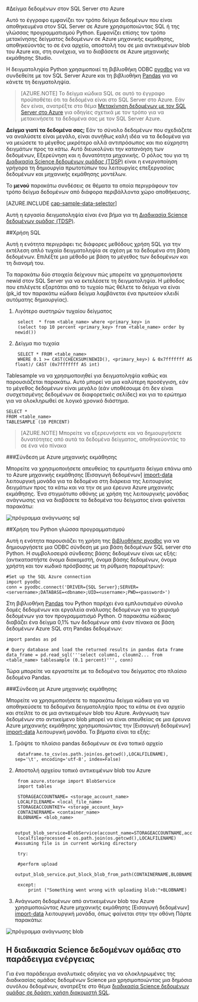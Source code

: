 <properties 
    pageTitle="Δείγμα δεδομένων στον SQL Server σε Azure | Microsoft Azure" 
    description="Δείγμα δεδομένων στον SQL Server στο Azure" 
    services="machine-learning" 
    documentationCenter="" 
    authors="bradsev" 
    manager="jhubbard" 
    editor="cgronlun" />

<tags 
    ms.service="machine-learning" 
    ms.workload="data-services" 
    ms.tgt_pltfrm="na" 
    ms.devlang="na" 
    ms.topic="article" 
    ms.date="09/19/2016" 
    ms.author="fashah;garye;bradsev" /> 

#<a name="heading"></a>Δείγμα δεδομένων στον SQL Server στο Azure


Αυτό το έγγραφο εμφανίζει τον τρόπο δείγμα δεδομένων που είναι αποθηκευμένα στον SQL Server σε Azure χρησιμοποιώντας SQL ή της γλώσσας προγραμματισμού Python. Εμφανίζει επίσης τον τρόπο μετακίνησης δείγματος δεδομένων σε Azure μηχανικής εκμάθησης, αποθηκεύοντάς το σε ένα αρχείο, αποστολή του σε μια αντικειμένων blob του Azure και, στη συνέχεια, να το διαβάσετε σε Azure μηχανικής εκμάθησης Studio.

Η δειγματοληψία Python χρησιμοποιεί τη βιβλιοθήκη ODBC [pyodbc](https://code.google.com/p/pyodbc/) για να συνδεθείτε με τον SQL Server Azure και τη βιβλιοθήκη [Pandas](http://pandas.pydata.org/) για να κάνετε τη δειγματοληψία.

>[AZURE.NOTE] Το δείγμα κώδικα SQL σε αυτό το έγγραφο προϋποθέτει ότι τα δεδομένα είναι στο SQL Server στο Azure. Εάν δεν είναι, ανατρέξτε στο θέμα [Μετακίνηση δεδομένων με τον SQL Server στο Azure](machine-learning-data-science-move-sql-server-virtual-machine.md) για οδηγίες σχετικά με τον τρόπο για να μετακινήσετε τα δεδομένα σας με τον SQL Server Azure.

**Δείγμα γιατί τα δεδομένα σας;**
Εάν το σύνολο δεδομένων που σχεδιάζετε να αναλύσετε είναι μεγάλο, είναι συνήθως καλή ιδέα να τα δεδομένα για να μειώσετε το μέγεθος μικρότερο αλλά αντιπρόσωπος και πιο εύχρηστη δειγμάτων προς τα κάτω. Αυτό διευκολύνει την κατανόηση των δεδομένων, Εξερεύνηση και η δυνατότητα μηχανικής. Ο ρόλος του για τη [Διαδικασία Science δεδομένων ομάδας (TDSP)](https://azure.microsoft.com/documentation/learning-paths/cortana-analytics-process/) είναι η ενεργοποίηση γρήγορα τη δημιουργία πρωτοτύπων του λειτουργίες επεξεργασίας δεδομένων και μηχανικής εκμάθησης μοντέλων.

Το **μενού** παρακάτω συνδέσεις σε θέματα τα οποία περιγράφουν τον τρόπο δείγμα δεδομένων από διάφορα περιβάλλοντα χώρο αποθήκευσης. 

[AZURE.INCLUDE [cap-sample-data-selector](../../includes/cap-sample-data-selector.md)]

Αυτή η εργασία δειγματοληψία είναι ένα βήμα για τη [Διαδικασία Science δεδομένων ομάδας (TDSP)](https://azure.microsoft.com/documentation/learning-paths/cortana-analytics-process/).

##<a name="SQL"></a>Χρήση SQL

Αυτή η ενότητα περιγράφει τις διάφορες μεθόδους χρήση SQL για την εκτέλεση απλό τυχαία δειγματοληψία σε σχέση με τα δεδομένα στη βάση δεδομένων. Επιλέξτε μια μέθοδο με βάση το μέγεθος των δεδομένων και τη διανομή του.

Τα παρακάτω δύο στοιχεία δείχνουν πώς μπορείτε να χρησιμοποιήσετε newid στον SQL Server για να εκτελέσετε τη δειγματοληψία. Η μέθοδος που επιλέγετε εξαρτάται από το τυχαίο πώς θέλετε το δείγμα να είναι (pk_id τον παρακάτω κώδικα δείγμα λαμβάνεται ένα πρωτεύον κλειδί αυτόματης δημιουργίας).

1. Λιγότερο αυστηρών τυχαίου δείγματος

        select  * from <table_name> where <primary_key> in 
        (select top 10 percent <primary_key> from <table_name> order by newid())

2. Δείγμα πιο τυχαία 

        SELECT * FROM <table_name>
        WHERE 0.1 >= CAST(CHECKSUM(NEWID(), <primary_key>) & 0x7fffffff AS float)/ CAST (0x7fffffff AS int)

Tablesample να να χρησιμοποιηθεί για δειγματοληψία καθώς και παρουσιάζεται παρακάτω. Αυτό μπορεί να μια καλύτερη προσέγγιση, εάν το μέγεθος δεδομένων είναι μεγάλο (εάν υποθέσουμε ότι δεν είναι συσχετισμένης δεδομένων σε διαφορετικές σελίδες) και για το ερώτημα για να ολοκληρωθεί σε λογικό χρονικό διάστημα.

    SELECT *
    FROM <table_name> 
    TABLESAMPLE (10 PERCENT)

>[AZURE.NOTE] Μπορείτε να εξερευνήσετε και να δημιουργήσετε δυνατότητες από αυτά τα δεδομένα δείγματος, αποθηκεύοντάς το σε ένα νέο πίνακα


###<a name="sql-aml"></a>Σύνδεση με Azure μηχανικής εκμάθησης

Μπορείτε να χρησιμοποιήσετε απευθείας τα ερωτήματα δείγμα επάνω από το Azure μηχανικής εκμάθησης [Εισαγωγή δεδομένων] [ import-data] λειτουργική μονάδα για τα δεδομένα στη διάρκεια της λειτουργίας δειγμάτων προς τα κάτω και να την σε μια έρευνα Azure μηχανικής εκμάθησης. Ένα στιγμιότυπο οθόνης με χρήση της λειτουργικής μονάδας ανάγνωσης για να διαβάσετε τα δεδομένα του δείγματος είναι φαίνεται παρακάτω:
   
![πρόγραμμα ανάγνωσης sql][1]

##<a name="python"></a>Χρήση του Python γλώσσα προγραμματισμού 

Αυτή η ενότητα παρουσιάζει τη χρήση της [βιβλιοθήκης pyodbc](https://code.google.com/p/pyodbc/) για να δημιουργήσετε μια ODBC σύνδεση με μια βάση δεδομένων SQL server στο Python. Η συμβολοσειρά σύνδεσης βάσης δεδομένων είναι ως εξής: (αντικαταστήστε όνομα διακομιστή, όνομα βάσης δεδομένων, όνομα χρήστη και τον κωδικό πρόσβασης με τη ρύθμιση παραμέτρων):

    #Set up the SQL Azure connection
    import pyodbc   
    conn = pyodbc.connect('DRIVER={SQL Server};SERVER=<servername>;DATABASE=<dbname>;UID=<username>;PWD=<password>')

Στη βιβλιοθήκη [Pandas](http://pandas.pydata.org/) του Python παρέχει ένα εμπλουτισμένο σύνολο δομές δεδομένων και εργαλεία ανάλυσης δεδομένων για το χειρισμό δεδομένων για τον προγραμματισμό Python. Ο παρακάτω κώδικας διαβάζει ένα δείγμα 0,1% των δεδομένων από έναν πίνακα σε βάση δεδομένων Azure SQL στη Pandas δεδομένων:

    import pandas as pd

    # Query database and load the returned results in pandas data frame
    data_frame = pd.read_sql('''select column1, cloumn2... from <table_name> tablesample (0.1 percent)''', conn)

Τώρα μπορείτε να εργαστείτε με τα δεδομένα του δείγματος στο πλαίσιο δεδομένα Pandas. 

###<a name="python-aml"></a>Σύνδεση με Azure μηχανικής εκμάθησης

Μπορείτε να χρησιμοποιήσετε το παρακάτω δείγμα κώδικα για να αποθηκεύσετε τα δεδομένα δειγματοληψία προς τα κάτω σε ένα αρχείο και στείλτε το σε μια αντικειμένων blob του Azure. Ανάγνωση των δεδομένων στο αντικείμενο blob μπορεί να είναι απευθείας σε μια έρευνα Azure μηχανικής εκμάθησης χρησιμοποιώντας την [Εισαγωγή δεδομένων] [ import-data] λειτουργική μονάδα. Τα βήματα είναι τα εξής: 

1. Γράψτε το πλαίσιο pandas δεδομένων σε ένα τοπικό αρχείο

        dataframe.to_csv(os.path.join(os.getcwd(),LOCALFILENAME), sep='\t', encoding='utf-8', index=False)

2. Αποστολή αρχείου τοπικό αντικειμένων blob του Azure

        from azure.storage import BlobService
        import tables

        STORAGEACCOUNTNAME= <storage_account_name>
        LOCALFILENAME= <local_file_name>
        STORAGEACCOUNTKEY= <storage_account_key>
        CONTAINERNAME= <container_name>
        BLOBNAME= <blob_name>

        output_blob_service=BlobService(account_name=STORAGEACCOUNTNAME,account_key=STORAGEACCOUNTKEY)    
        localfileprocessed = os.path.join(os.getcwd(),LOCALFILENAME) #assuming file is in current working directory
        
        try:
       
        #perform upload
        output_blob_service.put_block_blob_from_path(CONTAINERNAME,BLOBNAME,localfileprocessed)
        
        except:         
            print ("Something went wrong with uploading blob:"+BLOBNAME)

3. Ανάγνωση δεδομένων από αντικειμένων blob του Azure χρησιμοποιώντας Azure μηχανικής εκμάθησης [Εισαγωγή δεδομένων] [ import-data] λειτουργική μονάδα, όπως φαίνεται στην την οθόνη Πάρτε παρακάτω:
 
![πρόγραμμα ανάγνωσης blob][2]

## <a name="the-team-data-science-process-in-action-example"></a>Η διαδικασία Science δεδομένων ομάδας στο παράδειγμα ενέργειας

Για ένα παράδειγμα αναλυτικές οδηγίες για να ολοκληρωμένες της διαδικασίας ομάδας δεδομένων Science μια χρησιμοποιώντας μια δημόσια συνόλου δεδομένων, ανατρέξτε στο θέμα [διαδικασία Science δεδομένων ομάδας σε δράση: χρήση διακομιστή SQL](machine-learning-data-science-process-sql-walkthrough.md).

[1]: ./media/machine-learning-data-science-sample-sql-server-virtual-machine/reader_database.png
[2]: ./media/machine-learning-data-science-sample-sql-server-virtual-machine/reader_blob.png

 [import-data]: https://msdn.microsoft.com/library/azure/4e1b0fe6-aded-4b3f-a36f-39b8862b9004/

